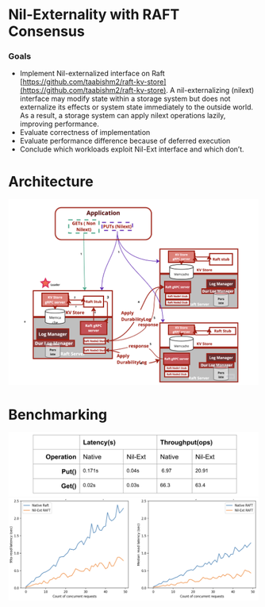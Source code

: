 # Nil-Externality with RAFT Consensus 

### Goals
* Implement Nil-externalized interface on Raft [https://github.com/taabishm2/raft-kv-store](https://github.com/taabishm2/raft-kv-store). A nil-externalizing (nilext) interface may modify state within a storage system but does not externalize its effects or system state immediately to the outside world. As a result, a storage system can apply nilext operations lazily, improving performance.
* Evaluate correctness of implementation
* Evaluate performance difference because of deferred execution
* Conclude which workloads exploit Nil-Ext interface and which don’t.

# Architecture
![Arch](./tests/3-ia.png)

# Benchmarking
![Arch](./tests/3-it.png)
![Arch](./tests/3-i1.png)
